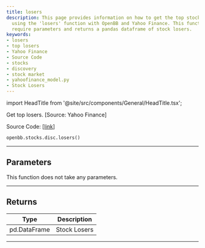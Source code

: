 ```yaml
---
title: losers
description: This page provides information on how to get the top stock market losers
  using the 'losers' function with OpenBB and Yahoo Finance. This function does not
  require parameters and returns a pandas dataframe of stock losers.
keywords:
- losers
- top losers
- Yahoo Finance
- Source Code
- stocks
- discovery
- stock market
- yahoofinance_model.py
- Stock Losers
---
```


import HeadTitle from '@site/src/components/General/HeadTitle.tsx';

<HeadTitle title="stocks.disc.losers - Reference | OpenBB SDK Docs" />

Get top losers. [Source: Yahoo Finance]

Source Code: [[link](https://github.com/OpenBB-finance/OpenBBTerminal/tree/main/openbb_terminal/stocks/discovery/yahoofinance_model.py#L35)]

```python
openbb.stocks.disc.losers()
```

---

## Parameters

This function does not take any parameters.

---

## Returns

| Type | Description |
| ---- | ----------- |
| pd.DataFrame | Stock Losers |
---
